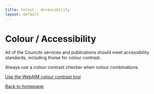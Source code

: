 ```yaml
---
title: Colour - Accessibility
layout: default
---
```


# Colour / Accessibility

All of the Councils services and publications should meet accessibility standards, including thoise for colour contrast.

Always use a colour contrast checker when colour combinations.

[Use the WebAIM colour contrast tool](https://webaim.org/resources/contrastchecker/)

[Back to homepage](/styleguide/)
